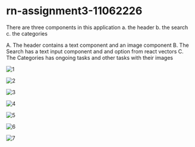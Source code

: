 # rn-assignment3-11062226
There are three components in this application 
a. the header
b. the search
c. the categories

A. The header contains a text component and an image component 
B. The Search has a text input component and and option from react vectors
C. The Categories has ongoing tasks and other tasks with their images



![1](<WhatsApp Image 2024-06-01 at 15.41.20_ae2f68d5.jpg>)

![2](<WhatsApp Image 2024-06-01 at 15.41.20_ce449680.jpg>)

![3](<WhatsApp Image 2024-06-01 at 15.41.56_7e4c41d2.jpg>)

![4](<WhatsApp Image 2024-06-01 at 15.42.26_279ebf18.jpg>)

![5](<WhatsApp Image 2024-06-01 at 15.42.52_c2a9fc76.jpg>)

![6](<WhatsApp Image 2024-06-01 at 15.43.30_d9a61036.jpg>)

![7](<WhatsApp Image 2024-06-01 at 15.43.30_dfcf33c4.jpg>)